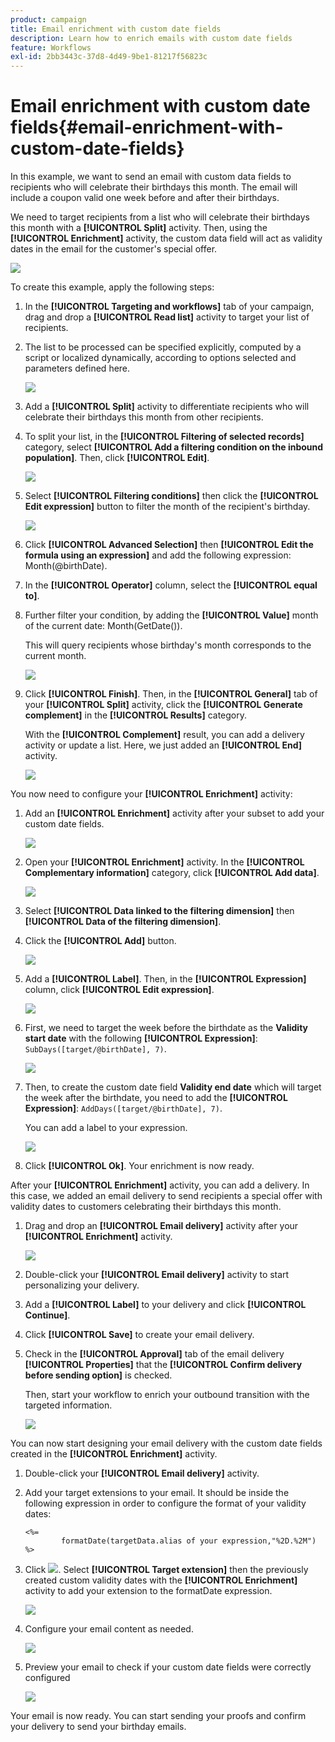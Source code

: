 ```yaml
---
product: campaign
title: Email enrichment with custom date fields
description: Learn how to enrich emails with custom date fields
feature: Workflows
exl-id: 2bb3443c-37d8-4d49-9be1-81217f56823c
---
```

# Email enrichment with custom date fields{#email-enrichment-with-custom-date-fields}



In this example, we want to send an email with custom data fields to recipients who will celebrate their birthdays this month. The email will include a coupon valid one week before and after their birthdays.

We need to target recipients from a list who will celebrate their birthdays this month with a **[!UICONTROL Split]** activity. Then, using the **[!UICONTROL Enrichment]** activity, the custom data field will act as validity dates in the email for the customer's special offer.

![](assets/uc_enrichment.png)

To create this example, apply the following steps:

1. In the **[!UICONTROL Targeting and workflows]** tab of your campaign, drag and drop a **[!UICONTROL Read list]** activity to target your list of recipients.
1. The list to be processed can be specified explicitly, computed by a script or localized dynamically, according to options selected and parameters defined here.

   ![](assets/uc_enrichment_1.png)

1. Add a **[!UICONTROL Split]** activity to differentiate recipients who will celebrate their birthdays this month from other recipients.
1. To split your list, in the **[!UICONTROL Filtering of selected records]** category, select **[!UICONTROL Add a filtering condition on the inbound population]**. Then, click **[!UICONTROL Edit]**.

   ![](assets/uc_enrichment_2.png)

1. Select **[!UICONTROL Filtering conditions]** then click the **[!UICONTROL Edit expression]** button to filter the month of the recipient's birthday.

   ![](assets/uc_enrichment_3.png)

1. Click **[!UICONTROL Advanced Selection]** then **[!UICONTROL Edit the formula using an expression]** and add the following expression: Month(@birthDate).
1. In the **[!UICONTROL Operator]** column, select the **[!UICONTROL equal to]**.
1. Further filter your condition, by adding the **[!UICONTROL Value]** month of the current date: Month(GetDate()).

   This will query recipients whose birthday's month corresponds to the current month.

   ![](assets/uc_enrichment_4.png)

1. Click **[!UICONTROL Finish]**. Then, in the **[!UICONTROL General]** tab of your **[!UICONTROL Split]** activity, click the **[!UICONTROL Generate complement]** in the **[!UICONTROL Results]** category.

   With the **[!UICONTROL Complement]** result, you can add a delivery activity or update a list. Here, we just added an **[!UICONTROL End]** activity.

   ![](assets/uc_enrichment_6.png)

You now need to configure your **[!UICONTROL Enrichment]** activity:

1. Add an **[!UICONTROL Enrichment]** activity after your subset to add your custom date fields.

   ![](assets/uc_enrichment_7.png)

1. Open your **[!UICONTROL Enrichment]** activity. In the **[!UICONTROL Complementary information]** category, click **[!UICONTROL Add data]**.

   ![](assets/uc_enrichment_8.png)

1. Select **[!UICONTROL Data linked to the filtering dimension]** then **[!UICONTROL Data of the filtering dimension]**.
1. Click the **[!UICONTROL Add]** button. 

   ![](assets/uc_enrichment_9.png)

1. Add a **[!UICONTROL Label]**. Then, in the **[!UICONTROL Expression]** column, click **[!UICONTROL Edit expression]**.

   ![](assets/uc_enrichment_10.png)

1. First, we need to target the week before the birthdate as the **Validity start date** with the following **[!UICONTROL Expression]**: `SubDays([target/@birthDate], 7)`.

   ![](assets/uc_enrichment_11.png)

1. Then, to create the custom date field **Validity end date** which will target the week after the birthdate, you need to add the **[!UICONTROL Expression]**: `AddDays([target/@birthDate], 7)`.

   You can add a label to your expression.

   ![](assets/uc_enrichment_12.png)

1. Click **[!UICONTROL Ok]**. Your enrichment is now ready.

After your **[!UICONTROL Enrichment]** activity, you can add a delivery. In this case, we added an email delivery to send recipients a special offer with validity dates to customers celebrating their birthdays this month.

1. Drag and drop an **[!UICONTROL Email delivery]** activity after your **[!UICONTROL Enrichment]** activity.

   ![](assets/uc_enrichment_15.png)

1. Double-click your **[!UICONTROL Email delivery]** activity to start personalizing your delivery.
1. Add a **[!UICONTROL Label]** to your delivery and click **[!UICONTROL Continue]**.
1. Click **[!UICONTROL Save]** to create your email delivery.
1. Check in the **[!UICONTROL Approval]** tab of the email delivery **[!UICONTROL Properties]** that the **[!UICONTROL Confirm delivery before sending option]** is checked.

   Then, start your workflow to enrich your outbound transition with the targeted information.

   ![](assets/uc_enrichment_18.png)

You can now start designing your email delivery with the custom date fields created in the **[!UICONTROL Enrichment]** activity.

1. Double-click your **[!UICONTROL Email delivery]** activity.
1. Add your target extensions to your email. It should be inside the following expression in order to configure the format of your validity dates:

   ```
   <%=
           formatDate(targetData.alias of your expression,"%2D.%2M")  %>
   ```

1. Click ![](assets/uc_enrichment_16.png). Select **[!UICONTROL Target extension]** then the previously created custom validity dates with the **[!UICONTROL Enrichment]** activity to add your extension to the formatDate expression.

   ![](assets/uc_enrichment_19.png)

1. Configure your email content as needed.

   ![](assets/uc_enrichment_17.png)

1. Preview your email to check if your custom date fields were correctly configured

   ![](assets/uc_enrichment_20.png)

Your email is now ready. You can start sending your proofs and confirm your delivery to send your birthday emails.
